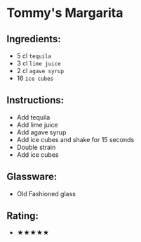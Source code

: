 # Tommy's Margarita

## Ingredients:
- 5 cl `tequila`
- 3 cl `lime juice`
- 2 cl `agave syrup`
- 16 `ice cubes`

## Instructions:
- Add tequila
- Add lime juice
- Add agave syrup
- Add ice cubes and shake for 15 seconds
- Double strain
- Add ice cubes

## Glassware:
- Old Fashioned glass

## Rating:
- ★★★★★